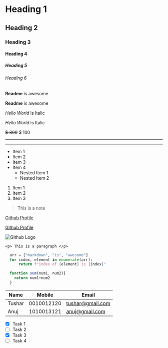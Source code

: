 <!-- Heading -->

# Heading 1
## Heading 2
### Heading 3
#### Heading 4
##### Heading 5
###### Heading 6


<!-- Strong/bold -->

**Readme** is awesome

__Readme__ is awesome

<!-- Italics -->

*Hello World* is Italic

_Hello World_ is Italic

<!-- Strike Through -->

~~$ 300~~ $ 100

<!-- Horizontal Rule -->

---

___

<!-- UL -->

* Item 1
* Item 2
* Item 3
* Item 4
  * Nested Item 1
  * Nested Item 2

<!-- OL -->

1. Item 1
1. Item 2
1. Item 3

<!-- Blockquote -->

> This is a note

<!-- Link -->

[Github Profile](https://github.com/tusharkhatriofficial)

[Github Profile](https://github.com/tusharkhatriofficial "Tushar's Github Profile")

<!-- Images -->

![Github Logo](https://cdn-icons-png.flaticon.com/512/25/25231.png)

<!-- Code Block -->

`<p> This is a paragraph </p>`

<!-- Github markdown -->

```python
  arr = ["markdown", "is", "awesome"]
  for index, element in enumerate(arr):
      return f"index of {element} is {index}"
```

```javascript
  function sum(num1, num2){
    return num1+num2
  }
```

<!-- Tables -->

| Name          | Mobile        |Email            |
| ------------- | ------------- |-----------------|
| Tushar        | 0010012120    |tushar@gmail.com |
| Anuj          | 1010013121    |anuj@gmail.com   |

<!-- Task List -->

* [X] Task 1
* [ ] Task 2
* [X] Task 3
* [ ] Task 4
